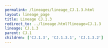 ```yaml
---
permalink: /lineages/lineage_CJ.1.3.html
layout: lineage_page
title: Lineage CJ.1.3
redirect_to: ../lineage.html?lineage=CJ.1.3
lineage: CJ.1.3
parent: CJ.1
children: ['CJ.1.3', 'CJ.1.3.1', 'CJ.1.3.2']
---
```

